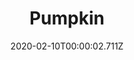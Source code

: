 ---
templateKey: blog-post
title: Pumpkin
type: vegetable
description: A fall favorite, grown for its crunchy seeds and delicately flavored flesh. As a bonus, the hollow shell can be carved into a festive decoration.
featuredpost: false
date: 2020-02-10T00:00:02.711Z
featuredimage: /img/Pumpkin.png
sellPrice: 320
tags:
  - vegetable
  - Abigail
  - Autumn's Bounty
  - Pumpkin Pie
  - Pumpkin Soup
  - Jack-O-Lantern
  - Fall Crops Bundle
  - Quality Crops Bundle
  - Carving Pumpkins Quest
  - Krobus
---